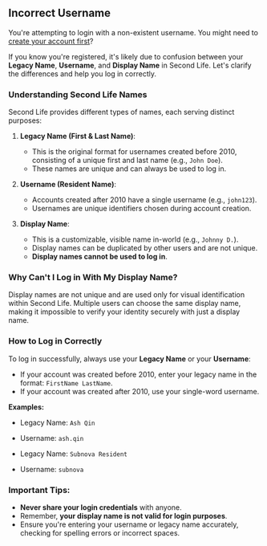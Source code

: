 ## Incorrect Username

You're attempting to login with a non-existent username. You might need
to [create your account first](/resources/account/credentials/)?

If you know you're registered, it's likely due to confusion between your **Legacy Name**, **Username**, and **Display
Name** in Second Life. Let's clarify the differences and help you log in correctly.

### Understanding Second Life Names

Second Life provides different types of names, each serving distinct purposes:

1. **Legacy Name (First & Last Name)**:
    - This is the original format for usernames created before 2010, consisting of a unique first and last name (e.g.,
      `John Doe`).
    - These names are unique and can always be used to log in.

2. **Username (Resident Name)**:
    - Accounts created after 2010 have a single username (e.g., `john123`).
    - Usernames are unique identifiers chosen during account creation.

3. **Display Name**:
    - This is a customizable, visible name in-world (e.g., `Johnny D.`).
    - Display names can be duplicated by other users and are not unique.
    - **Display names cannot be used to log in**.

### Why Can't I Log in With My Display Name?

Display names are not unique and are used only for visual identification within Second Life. Multiple users can choose
the same display name, making it impossible to verify your identity securely with just a display name.

### How to Log in Correctly

To log in successfully, always use your **Legacy Name** or your **Username**:

- If your account was created before 2010, enter your legacy name in the format: `FirstName LastName`.
- If your account was created after 2010, use your single-word username.

**Examples:**

- Legacy Name: `Ash Qin`
- Username: `ash.qin`

- Legacy Name: `Subnova Resident`
- Username: `subnova`

### Important Tips:

- **Never share your login credentials** with anyone.
- Remember, **your display name is not valid for login purposes**.
- Ensure you're entering your username or legacy name accurately, checking for spelling errors or incorrect spaces.
